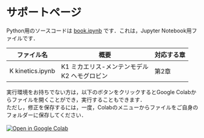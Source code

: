 # サポートページ

Python用のソースコードは [book.ipynb](https://github.com/stoyabe/biophys/blob/main/book.ipynb) です．これは，Jupyter Notebook用ファイルです．<br>

| ファイル名 | 概要 | 対応する章 |
| ----| ---- | ----|
| K kinetics.ipynb | K1 ミカエリス-メンテンモデル<br> K2 ヘモグロビン  | 第2章 |




実行環境をお持ちでない方は，以下のボタンをクリックするとGoogle Colabからファイルを開くことができ，実行することもできます．<br>
ただし，修正を保存するには，一度，Colabのメニューからファイルをご自身のフォルダーに保存してください． <br><br>
[![Open in Google Colab](https://colab.research.google.com/assets/colab-badge.svg)](https://colab.research.google.com/github/stoyabe/biophys/blob/main/book.ipynb)
